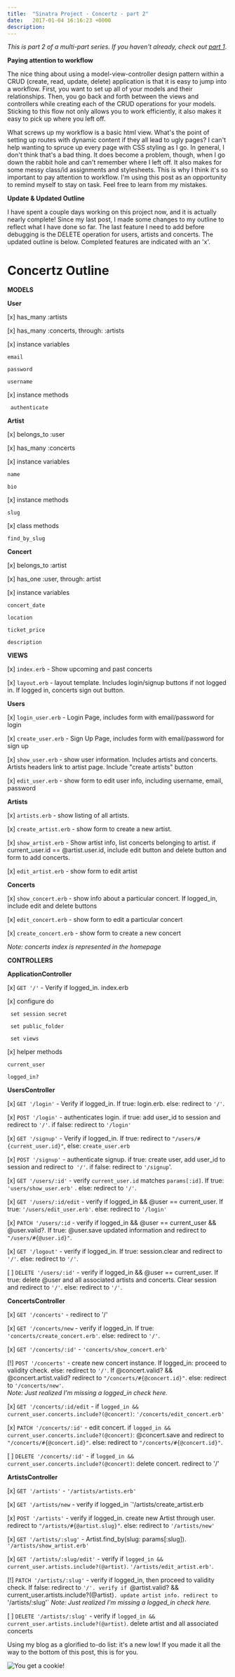 ```yaml
---
title:  "Sinatra Project - Concertz - part 2"
date:   2017-01-04 16:16:23 +0000
description: 
---
```



*This is part 2 of a multi-part series. If you haven't already, check out [part 1](http://bjcantlupe.com/2016/12/30/sinatra_project_-_concertz_-_pt_1/)*.

**Paying attention to workflow**

The nice thing about using a model-view-controller design pattern within a CRUD (create, read, update, delete) application is that it is easy to jump into a workflow. First, you want to set up all of your models and their relationships. Then, you go back and forth between the views and controllers while creating each of the CRUD operations for your models. Sticking to this flow not only allows you to work efficiently, it also makes it easy to pick up where you left off. 

What screws up my workflow is a basic html view. What's the point of setting up routes with dynamic content if they all lead to ugly pages? I can't help wanting to spruce up every page with CSS styling as I go. In general, I don't think that's a bad thing. It does become a problem, though, when I go down the rabbit hole and can't remember where I left off. It also makes for some messy class/id assignments and stylesheets. This is why I think it's so important to pay attention to workflow. I'm using this post as an opportunity to remind myself to stay on task. Feel free to learn from my mistakes.

**Update & Updated Outline**

I have spent a couple days working on this project now, and it is actually nearly complete! Since my last post, I made some changes to my outline to reflect what I have done so far. The last feature I need to add before debugging is the DELETE operation for users, artists and concerts. The updated outline is below. Completed features are indicated with an 'x'.

# Concertz Outline

**MODELS**

**User**

[x]  has_many :artists 
  
[x]  has_many :concerts, through: :artists

[x]  instance variables
  
    email
    
    password
		
    username
    
 [x] instance methods
   
     authenticate

**Artist**  

[x] belongs_to :user  
  
[x] has_many :concerts  

[x] instance variables
  
    name
		
	bio

[x]  instance methods 
  
    slug
    
[x] class methods 
  
    find_by_slug

**Concert**
  
  [x] belongs_to :artist
  
  [x] has_one :user, through: artist

  [x] instance variables
  
    concert_date
    
    location
    
    ticket_price
		
	description

**VIEWS**

[x] `index.erb` - Show upcoming and past concerts

[x] `layout.erb` - layout template. Includes login/signup buttons if not logged in. If logged in, concerts sign out button.

**Users**

[x] `login_user.erb` - Login Page, includes form with email/password for login

[x] `create_user.erb` - Sign Up Page, includes form with email/password for 
sign up

[x] `show_user.erb` - show user information. Includes artists and concerts. Artists headers link to artist page. Include "create artists" button

[x] `edit_user.erb` - show form to edit user info, including username, email, password

**Artists**

[x] `artists.erb` - show listing of all artists. 

[x] `create_artist.erb` - show form to create a new artist. 

[x] `show_artist.erb` -  Show artist info, list concerts belonging to artist. if current_user.id == @artist.user.id, include edit button and delete button and form to add concerts. 

[x] `edit_artist.erb` - show form to edit artist

**Concerts**

[x] `show_concert.erb` - show info about a particular concert. If logged_in, include edit and delete buttons

[x] `edit_concert.erb` - show form to edit a particular concert

[x] `create_concert.erb` - show form to create a new concert

*Note: concerts index is represented in the homepage*


**CONTROLLERS**

**ApplicationController**

[x] `GET '/'` - Verify if logged_in. index.erb

[x] configure do 
   
	 set session secret
	 
	 set public_folder 
	 
	 set views

[x] helper methods

    current_user
  
    logged_in?

**UsersController**

[x] `GET '/login'` - Verify if logged_in. If true: login.erb. else: redirect to `'/'`.

[x] `POST '/login'` - authenticates login. if true: add user_id to session and redirect to `'/'`. if false: redirect to `'/login'`

[x] `GET '/signup'` - Verify if logged_in. If true: redirect to `"/users/#{current_user.id}"`, else: `create_user.erb`

[x] `POST '/signup'` - authenticate signup. if true: create user, add user_id to session and redirect to` '/'`. if false: redirect to `'/signup`'.

[x] `GET '/users/:id'` - verify `current_user.id` matches `params[:id]`. If true: `'users/show_user.erb'` . else: redirect to `'/'`.

[x] `GET '/users/:id/edit` - verify if logged_in && @user == current_user. If true: `'/users/edit_user.erb'`. else: redirect to `'/login'`

[x] `PATCH '/users/:id` - verify if logged_in && @user == current_user && @user.valid?. If true: @user.save updated information and redirect to `"/users/#{@user.id}"`. 

[x] `GET '/logout'` - verify if logged_in. If true: session.clear and redirect to `'/'`. else: redirect to `'/'`.

[ ] `DELETE '/users/:id'` - verify if logged_in && @user == current_user. If true: delete @user and all associated artists and concerts. Clear session and redirect to `'/'`. else: redirect to `'/'`.

**ConcertsController**

[x] `GET '/concerts'` - redirect to '/'

[x] `GET '/concerts/new` - verify if logged_in. If true: `'concerts/create_concert.erb'`. else: redirect to `'/'`.

[x] `GET '/concerts/:id'` - `'concerts/show_concert.erb'`

[!] `POST '/concerts'` - create new concert instance. If logged_in: proceed to validity check. else: redirect to `'/'`. If @concert.valid? && @concert.artist.valid? redirect to `"/concerts/#{@concert.id}"`. else: redirect to `'/concerts/new'`.  
*Note: Just realized I'm missing a logged_in check here.*

[x] `GET '/concerts/:id/edit` - if `logged_in && current_user.concerts.include?(@concert)`: `'/concerts/edit_concert.erb'`

[x] `PATCH '/concerts/:id'` - edit concert. if `logged_in && current_user.concerts.include?(@concert)`: @concert.save and redirect to `"/concerts/#{@concert.id}"`. else: redirect to `"/concerts/#{@concert.id}"`.

[ ] `DELETE '/concerts/:id'` -  if `logged_in && current_user.concerts.include?(@concert)`: delete concert. redirect to '/'

**ArtistsController**

[x] `GET '/artists'` - `'/artists/artists.erb' `

[x] `GET '/artists/new` - verify if logged_in `'/artists/create_artist.erb

[x] `POST '/artists'` - verify if logged_in. create new Artist through user. redirect to `"/artists/#{@artist.slug}"`. else: redirect to `'/artists/new'`

[x] `GET '/artists/:slug'` - Artist.find_by(slug: params[:slug]). `'/artists/show_artist.erb'`

[x] `GET '/artists/:slug/edit'` - verify if `logged_in && current_user.artists.include?(@artist)`. `'/artists/edit_artist.erb'`.

[!] `PATCH '/artists/:slug'` -  verify if logged_in, then proceed to validity check. If false: redirect to `'/'. verify if `@artist.valid? && current_user.artists.include?(@artist)`. update artist info. redirect to `'/artists/:slug'`
*Note: Just realized I'm missing a logged_in check here.*

[ ] `DELETE '/artists/:slug'` -  verify if `logged_in && current_user.artists.include?(@artist)`. delete artist and all associated concerts


Using my blog as a glorified to-do list: it's a new low! If you made it all the way to the bottom of this post, this is for you.

![You get a cookie!](http://www.clipartbest.com/cliparts/ncE/E8g/ncEE8g8Li.jpeg)
